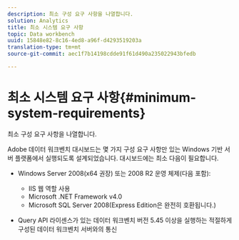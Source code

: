 ```yaml
---
description: 최소 구성 요구 사항을 나열합니다.
solution: Analytics
title: 최소 시스템 요구 사항
topic: Data workbench
uuid: 15848e82-8c16-4ed8-a96f-d4293519203a
translation-type: tm+mt
source-git-commit: aec1f7b14198cdde91f61d490a235022943bfedb

---
```



# 최소 시스템 요구 사항{#minimum-system-requirements}

최소 구성 요구 사항을 나열합니다.

Adobe 데이터 워크벤치 대시보드는 몇 가지 구성 요구 사항만 있는 Windows 기반 서버 플랫폼에서 실행되도록 설계되었습니다. 대시보드에는 최소 다음이 필요합니다.

* Windows Server 2008(x64 권장) 또는 2008 R2 운영 체제(다음 포함):

   * IIS 웹 역할 사용
   * Microsoft .NET Framework v4.0
   * Microsoft SQL Server 2008(Express Edition은 완전히 호환됩니다.)

* Query API 라이센스가 있는 데이터 워크벤치 버전 5.45 이상을 실행하는 적절하게 구성된 데이터 워크벤치 서버와의 통신

